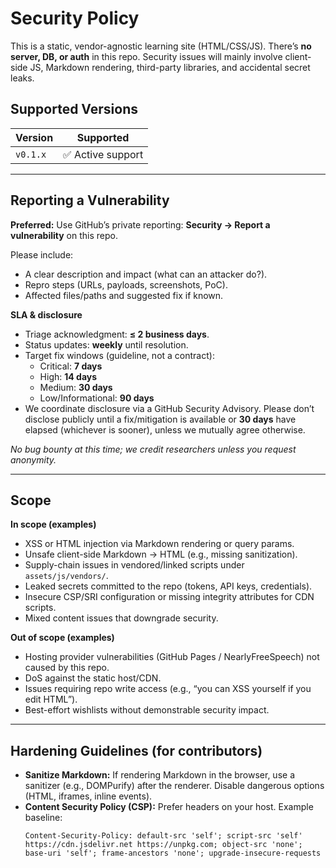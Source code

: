 # Security Policy

This is a static, vendor-agnostic learning site (HTML/CSS/JS). There’s **no server, DB, or auth** in this repo. Security issues will mainly involve client-side JS, Markdown rendering, third-party libraries, and accidental secret leaks.

## Supported Versions

| Version  | Supported          |
|--------- |--------------------|
| `v0.1.x` | ✅ Active support  |


---

## Reporting a Vulnerability

**Preferred:** Use GitHub’s private reporting: **Security → Report a vulnerability** on this repo.  

Please include:
- A clear description and impact (what can an attacker do?).
- Repro steps (URLs, payloads, screenshots, PoC).
- Affected files/paths and suggested fix if known.

**SLA & disclosure**
- Triage acknowledgment: **≤ 2 business days**.
- Status updates: **weekly** until resolution.
- Target fix windows (guideline, not a contract):
  - Critical: **7 days**
  - High: **14 days**
  - Medium: **30 days**
  - Low/Informational: **90 days**
- We coordinate disclosure via a GitHub Security Advisory. Please don’t disclose publicly until a fix/mitigation is available or **30 days** have elapsed (whichever is sooner), unless we mutually agree otherwise.

_No bug bounty at this time; we credit researchers unless you request anonymity._

---

## Scope

**In scope (examples)**
- XSS or HTML injection via Markdown rendering or query params.
- Unsafe client-side Markdown → HTML (e.g., missing sanitization).
- Supply-chain issues in vendored/linked scripts under `assets/js/vendors/`.
- Leaked secrets committed to the repo (tokens, API keys, credentials).
- Insecure CSP/SRI configuration or missing integrity attributes for CDN scripts.
- Mixed content issues that downgrade security.

**Out of scope (examples)**
- Hosting provider vulnerabilities (GitHub Pages / NearlyFreeSpeech) not caused by this repo.
- DoS against the static host/CDN.
- Issues requiring repo write access (e.g., “you can XSS yourself if you edit HTML”).
- Best-effort wishlists without demonstrable security impact.

---

## Hardening Guidelines (for contributors)

- **Sanitize Markdown:** If rendering Markdown in the browser, use a sanitizer (e.g., DOMPurify) after the renderer. Disable dangerous options (HTML, iframes, inline events).
- **Content Security Policy (CSP):** Prefer headers on your host. Example baseline:
  ```text
  Content-Security-Policy: default-src 'self'; script-src 'self' https://cdn.jsdelivr.net https://unpkg.com; object-src 'none'; base-uri 'self'; frame-ancestors 'none'; upgrade-insecure-requests
